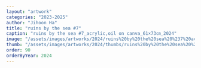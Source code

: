 ```yaml
---
layout: "artwork"
categories: "2023-2025"
author: "Jihoon Ha"
title: "ruins by the sea #7"
caption: "ruins by the sea #7_acrylic,oil on canva_61×73㎝_2024"
image: "/assets/images/artworks/2024/ruins%20by%20the%20sea%20%237%20acrylic%2Coil%20on%20canva%2061x73cm%202024.jpg"
thumb: "/assets/images/artworks/2024/thumbs/ruins%20by%20the%20sea%20%237%20acrylic%2Coil%20on%20canva%2061x73cm%202024.jpg"
order: 90
orderByYear: 2024
---
```

